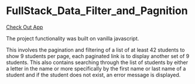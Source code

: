 # FullStack_Data_Filter_and_Pagnition

[Check Out App](https://xxiaotong.site/FullStack_Data_Filter_and_Pagnition/)

The project functionality was built on vanilla javascript.

This involves the pagination and filtering of a list of at least 42 students to show 9 students per page, each paginated link is to display another set of 9 students. This also contains searching through the list of students by either a letter in the name or more specifically by the first name or last name of a student and if the student does not exist, an error message is displayed.

